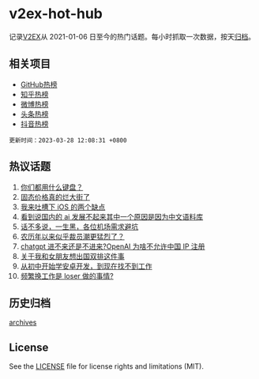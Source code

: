 # v2ex-hot-hub

 记录[V2EX](https://www.v2ex.com/)从 2021-01-06 日至今的热门话题。每小时抓取一次数据，按天[归档](archives)。
 
 ## 相关项目

- [GitHub热榜](https://github.com/lonnyzhang423/github-hot-hub)
- [知乎热榜](https://github.com/lonnyzhang423/zhihu-hot-hub)
- [微博热榜](https://github.com/lonnyzhang423/weibo-hot-hub)
- [头条热榜](https://github.com/lonnyzhang423/toutiao-hot-hub)
- [抖音热榜](https://github.com/lonnyzhang423/douyin-hot-hub)


 `更新时间：2023-03-28 12:08:31 +0800`

## 热议话题

1. [你们都用什么键盘？](https://www.v2ex.com/t/927640)
1. [固态价格真的烂大街了](https://www.v2ex.com/t/927492)
1. [我来吐槽下 iOS 的两个缺点](https://www.v2ex.com/t/927522)
1. [看到说国内的 ai 发展不起来其中一个原因是因为中文语料库](https://www.v2ex.com/t/927530)
1. [话不多说，一生黑，各位机场需求避坑](https://www.v2ex.com/t/927618)
1. [农历年以来似乎裁员潮更猛烈了？](https://www.v2ex.com/t/927715)
1. [chatgpt 进不来还是不进来?OpenAI 为啥不允许中国 IP 注册](https://www.v2ex.com/t/927619)
1. [关于我和女朋友想出国双排这件事](https://www.v2ex.com/t/927494)
1. [从初中开始学安卓开发，到现在找不到工作](https://www.v2ex.com/t/927608)
1. [频繁换工作是 loser 做的事情?](https://www.v2ex.com/t/927646)

## 历史归档

[archives](archives)

## License

See the [LICENSE](LICENSE) file for license rights and limitations (MIT).

